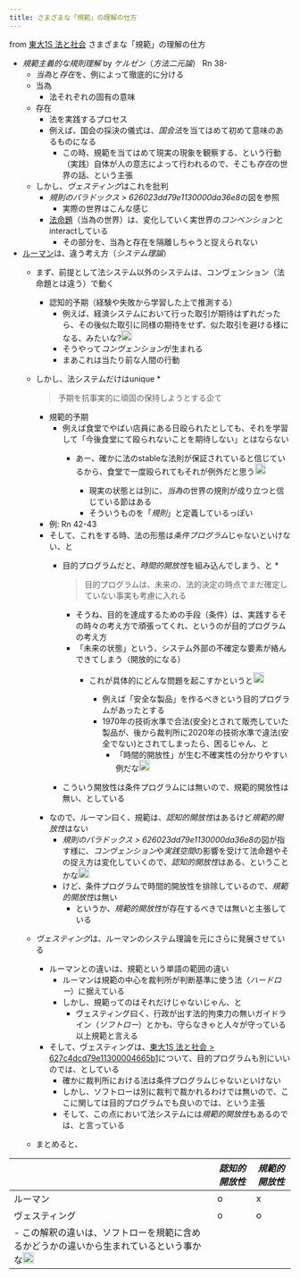 ```yaml
---
title: さまざまな「規範」の理解の仕方
---
```


from [東大1S 法と社会](%E6%9D%B1%E5%A4%A71S%20%E6%B3%95%E3%81%A8%E7%A4%BE%E4%BC%9A.md)
さまざまな「規範」の理解の仕方

* *規範主義的な規則理解* by *ケルゼン*（*方法二元論*） Rn 38-
  * *当為*と*存在*を、例によって徹底的に分ける
  * 当為
    * 法それぞれの固有の意味
  * 存在
    * 法を実践するプロセス
    * 例えば、国会の採決の儀式は、*国会法*を当てはめて初めて意味のあるものになる
      * この時、規範を当てはめて現実の現象を観察する、という行動（実践）自体が人の意志によって行われるので、そこも*存在*の世界の話、という主張
  * しかし、*ヴェスティング*はこれを批判
    * *規則のパラドックス > 626023dd79e1130000da36e8*の図を参照
      * 実際の世界はこんな感じ
    * [法命題](%E6%B3%95%E5%91%BD%E9%A1%8C.md)（当為の世界）は、変化していく実世界の*コンベンション*とinteractしている
      * その部分を、当為と存在を隔離しちゃうと捉えられない
* [ルーマン](%E3%83%AB%E3%83%BC%E3%83%9E%E3%83%B3.md)は、違う考え方（*システム理論*）
  * まず、前提として法システム以外のシステムは、コンヴェンション（法命題とは違う）で動く
    * 認知的予期（経験や失敗から学習した上で推測する）
      * 例えば、経済システムにおいて行った取引が期待はずれだったら、その後似た取引に同様の期待をせず、似た取引を避ける様になる、みたいな?<img src='https://scrapbox.io/api/pages/blu3mo-public/blu3mo/icon' alt='blu3mo.icon' height="19.5"/>
      * そうやって*コンヴェンション*が生まれる
      * まあこれは当たり前な人間の行動
  * しかし、法システムだけはunique
    * 
       > 
       > 予期を抗事実的に頑固の保持しようとする企て
    
    * 規範的予期
      * 例えば食堂でやばい店員にある日殴られたとしても、それを学習して「今後食堂にて殴られないことを期待しない」とはならない
        * あー、確かに法のstableな法則が保証されていると信じているから、食堂で一度殴られてもそれが例外だと思う<img src='https://scrapbox.io/api/pages/blu3mo-public/blu3mo/icon' alt='blu3mo.icon' height="19.5"/>

          * 現実の状態とは別に、*当為*の世界の規則が成り立つと信じている節はある
          * そういうものを「*規則*」と定義しているっぽい
    * 例: Rn 42-43
    * そして、これをする時、法の形態は*条件プログラム*じゃないといけない、と
      * 目的プログラムだと、*時間的開放性*を組み込んでしまう、と
        * 
           > 
           > 目的プログラムは、未来の、法的決定の時点でまだ確定していない事実も考慮に入れる
          
          * そうね、目的を達成するための手段（条件）は、実践するその時々の考え方で頑張ってくれ、というのが目的プログラムの考え方
        * 「未来の状態」という、システム外部の不確定な要素が絡んできてしまう（開放的になる）
          * これが具体的にどんな問題を起こすかというと<img src='https://scrapbox.io/api/pages/blu3mo-public/blu3mo/icon' alt='blu3mo.icon' height="19.5"/>

            * 例えば「安全な製品」を作るべきという目的プログラムがあったとする
            * 1970年の技術水準で合法(安全)とされて販売していた製品が、後から裁判所に2020年の技術水準で違法(安全でない)とされてしまったら、困るじゃん、と
              * 「時間的開放性」が生む不確実性の分かりやすい例だな<img src='https://scrapbox.io/api/pages/blu3mo-public/blu3mo/icon' alt='blu3mo.icon' height="19.5"/>
      * こういう開放性は条件プログラムには無いので、規範的開放性は無い、としている
    * なので、ルーマン曰く、規範は、*認知的開放性*はあるけど*規範的開放性*はない
      * *規則のパラドックス > 626023dd79e1130000da36e8*の図が指す様に、*コンヴェンション*や*実践空間*の影響を受けて法命題やその捉え方は変化していくので、*認知的開放性*はある、ということかな<img src='https://scrapbox.io/api/pages/blu3mo-public/blu3mo/icon' alt='blu3mo.icon' height="19.5"/>
      * けど、条件プログラムで時間的開放性を排除しているので、*規範的開放性*は無い
        * というか、*規範的開放性*が存在するべきでは無いと主張している
  * *ヴェスティング*は、ルーマンのシステム理論を元にさらに発展させている
    * ルーマンとの違いは、規範という単語の範囲の違い
      * ルーマンは規範の中心を裁判所が判断基準に使う法（*ハードロー*）に据えている
      * しかし、規範ってのはそれだけじゃないじゃん、と
        * ヴェスティング曰く、行政が出す法的拘束力の無いガイドライン（*ソフトロー*）とかも、守らなきゃと人々が守っている以上規範と言える
    * そして、ヴェスティングは、[東大1S 法と社会 > 627c4dcd79e11300004665b1](%E6%9D%B1%E5%A4%A71S%20%E6%B3%95%E3%81%A8%E7%A4%BE%E4%BC%9A.md#627c4dcd79e11300004665b1)について、目的プログラムも別にいいのでは、としている
      * 確かに裁判所における法は条件プログラムじゃないといけない
      * しかし、ソフトローは別に裁判で裁かれるわけでは無いので、ここに関しては目的プログラムでも良いのでは、という主張
      * そして、この点において法システムには*規範的開放性*もあるのでは、と言っている
  * まとめると、

||*認知的開放性*|*規範的開放性*|
|--|------------------|------------------|
|ルーマン|o|x|
|ヴェスティング|o|o|
|- この解釈の違いは、ソフトローを規範に含めるかどうかの違いから生まれているという事かな<img src='https://scrapbox.io/api/pages/blu3mo-public/blu3mo/icon' alt='blu3mo.icon' height="19.5"/>|||
